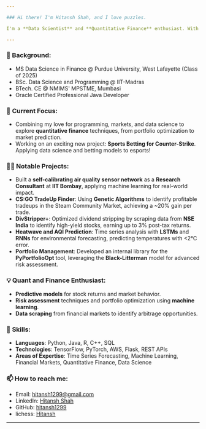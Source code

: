 ```yaml
---

### Hi there! I'm Hitansh Shah, and I love puzzles.

I'm a **Data Scientist** and **Quantitative Finance** enthusiast. With 8+ years of coding experience and a strong foundation in **Data Science**, **Machine Learning**, and **Software Development**, I love solving problems and building stuff with code—especially those involving quant finance, markets, and statistics (and Counter-Strike).

---
```

### 📘 Background:
  - MS Data Science in Finance @ Purdue University, West Lafayette (Class of 2025)
  - BSc. Data Science and Programming @ IIT-Madras
  - BTech. CE @ NMIMS' MPSTME, Mumbasi
  - Oracle Certified Professional Java Developer

### 🔭 **Current Focus**:
- Combining my love for programming, markets, and data science to explore **quantitative finance** techniques, from portfolio optimization to market prediction.
- Working on an exciting new project: **Sports Betting for Counter-Strike**. Applying data science and betting models to esports!

### 👨‍💻 **Notable Projects**:
- Built a **self-calibrating air quality sensor network** as a **Research Consultant** at **IIT Bombay**, applying machine learning for real-world impact.
- **CS:GO TradeUp Finder**: Using **Genetic Algorithms** to identify profitable tradeups in the Steam Community Market, achieving a ~20% gain per trade.
- **DivStripper+**: Optimized dividend stripping by scraping data from **NSE India** to identify high-yield stocks, earning up to 3% post-tax returns.
- **Heatwave and AQI Prediction**: Time series analysis with **LSTMs** and **RNNs** for environmental forecasting, predicting temperatures with <2°C error.
- **Portfolio Management**: Developed an internal library for the **PyPortfolioOpt** tool, leveraging the **Black-Litterman** model for advanced risk assessment.

### 💡 **Quant and Finance Enthusiast**:
- **Predictive models** for stock returns and market behavior.
- **Risk assessment** techniques and portfolio optimization using **machine learning**.
- **Data scraping** from financial markets to identify arbitrage opportunities.

### 🔧 **Skills**:
- **Languages**: Python, Java, R, C++, SQL
- **Technologies**: TensorFlow, PyTorch, AWS, Flask, REST APIs
- **Areas of Expertise**: Time Series Forecasting, Machine Learning, Financial Markets, Quantitative Finance, Data Science

### 📫 **How to reach me**:
- Email: hitansh1299@gmail.com
- LinkedIn: [Hitansh Shah](https://www.linkedin.com/in/hitansh-shah)
- GitHub: [hitansh1299](https://github.com/hitansh1299)
- lichess: [Hitansh](https://lichess.org/@/Hitansh)
---
